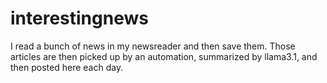 # interestingnews

I read a bunch of news in my newsreader and then save them. Those articles are then picked up by an automation, summarized by llama3.1, and then posted here each day.
